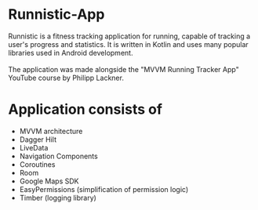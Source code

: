 # Runnistic-App
Runnistic is a fitness tracking application for running, capable of tracking a user's progress and statistics. 
It is written in Kotlin and uses many popular libraries used in Android development. 
<br/>
<br/>
The application was made alongside the "MVVM Running Tracker App" YouTube course by Philipp Lackner.

# Application consists of
* MVVM architecture
* Dagger Hilt
* LiveData
* Navigation Components
* Coroutines
* Room
* Google Maps SDK
* EasyPermissions (simplification of permission logic)
* Timber (logging library)